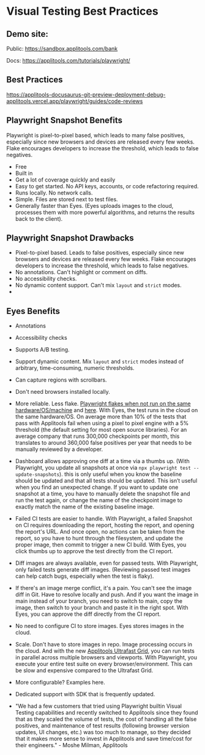# Visual Testing Best Practices

## Demo site:

Public: https://sandbox.applitools.com/bank

Docs: https://applitools.com/tutorials/playwright/

## Best Practices

https://applitools-docusaurus-git-preview-deployment-debug-applitools.vercel.app/playwright/guides/code-reviews

## Playwright Snapshot Benefits

Playwright is pixel-to-pixel based, which leads to many false positives, especially since new browsers and devices are released every few weeks. Flake encourages developers to increase the threshold, which leads to false negatives.

- Free
- Built in
- Get a lot of coverage quickly and easily
- Easy to get started. No API keys, accounts, or code refactoring required.
- Runs locally. No network calls.
- Simple. Files are stored next to test files.
- Generally faster than Eyes. (Eyes uploads images to the cloud, processes them with more powerful algorithms, and returns the results back to the client).

## Playwright Snapshot Drawbacks

- Pixel-to-pixel based. Leads to false positives, especially since new browsers and devices are released every few weeks. Flake encourages developers to increase the threshold, which leads to false negatives.
- No annotations. Can't highlight or comment on diffs.
- No accessibility checks.
- No dynamic content support. Can't mix `layout` and `strict` modes.
-

## Eyes Benefits

- Annotations
- Accessibility checks
- Supports A/B testing.
- Support dynamic content. Mix `layout` and `strict` modes instead of arbitrary, time-consuming, numeric thresholds.
- Can capture regions with scrollbars.
- Don't need browsers installed locally.
- More reliable. Less flake. [Playwright flakes when not run on the same hardware/OS/machine](https://github.com/microsoft/playwright/issues/13873) and [here](https://github.com/microsoft/playwright/issues/29117). With Eyes, the test runs in the cloud on the same hardware/OS. On average more than 10% of the tests that pass with Applitools fail when
  using a pixel to pixel engine with a 5% threshold (the default setting for most
  open source libraries). For an average company that runs 300,000 checkpoints per month, this translates to around 360,000 false positives per year that needs to be
  manually reviewed by a developer.
- Dashboard allows approving one diff at a time via a thumbs up. (With Playwright, you update all snapshots at once via `npx playwright test --update-snapshots`). this is only useful when you know the baseline should be updated and that all tests should be updated. This isn’t useful when you find an unexpected change. If you want to update one snapshot at a time, you have to manually delete the snapshot file and run the test again, or change the name of the checkpoint image to exactly match the name of the existing baseline image.
- Failed CI tests are easier to handle. With Playwright, a failed Snapshot on CI requires downloading the report, hosting the report, and opening the report's URL. And once open, no actions can be taken from the report, so you have to hunt through the filesystem, and update the proper image, then commit to trigger a new CI build. With Eyes, you click thumbs up to approve the test directly from the CI report.
- Diff images are always available, even for passed tests. With Playwright, only failed tests generate diff images. (Reviewing passed test images can help catch bugs, especially when the test is flaky).
- If there's an image merge conflict, it's a pain. You can't see the image diff in Git. Have to resolve locally and push. And if you want the image in main instead of your branch, you need to switch to main, copy the image, then switch to your branch and paste it in the right spot. With Eyes, you can approve the diff directly from the CI report.
- No need to configure CI to store images. Eyes stores images in the cloud.
- Scale. Don't have to store images in repo. Image processing occurs in the cloud. And with the new [Applitools Ultrafast Grid](https://applitools.com/docs/topics/ultrafast-grid/overview.html), you can run tests in parallel across multiple browsers and viewports. With Playwright, you execute your entire test suite on every browser/environment. This can be slow and expensive compared to the Ultrafast Grid.
- More configurable? Examples here.
- Dedicated support with SDK that is frequently updated.

- "We had a few customers that tried using Playwright builtin Visual Testing capabilities and recently switched to Applitools since they found that as they scaled the volume of tests, the cost of handling all the false positives, and maintenance of test results (following browser version updates, UI changes, etc.) was too much to manage, so they decided that it makes more sense to invest in Applitools and save time/cost for their engineers." - Moshe Milman, Applitools
